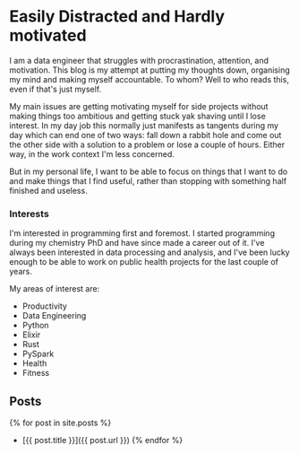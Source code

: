 # Easily Distracted and Hardly motivated

I am a data engineer that struggles with procrastination, attention, and motivation.
This blog is my attempt at putting my thoughts down, organising my mind and making
myself accountable. To whom? Well to who reads this, even if that's just myself.

My main issues are getting motivating myself for side projects without making things too
ambitious and getting stuck yak shaving until I lose interest. In my day job this
normally just manifests as tangents during my day which can end one of two ways:
fall down a rabbit hole and come out the other side with a solution to a problem
or lose a couple of hours. Either way, in the work context I'm less concerned.

But in my personal life, I want to be able to focus on things that I want to do
and make things that I find useful, rather than stopping with something half finished
and useless.

### Interests

I'm interested in programming first and foremost. I started programming during my
chemistry PhD and have since made a career out of it. I've always been interested
in data processing and analysis, and I've been lucky enough to be able to work on
public health projects for the last couple of years.

My areas of interest are:

- Productivity
- Data Engineering
- Python
- Elixir
- Rust
- PySpark
- Health
- Fitness

## Posts

{% for post in site.posts %}

- [{{ post.title }}]({{ post.url }})
  {% endfor %}
